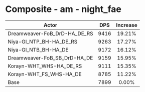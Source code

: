 # Composite - am - night_fae
| Actor | DPS | Increase |
|---|:---:|:---:|
|Dreamweaver-FoB_DrD-HA_DE_RS|9416|19.21%|
|Niya-GI_NTP_BH-HA_DE_RS|9263|17.27%|
|Niya-GI_NTB_BH-HA_DE|9172|16.12%|
|Dreamweaver-FoB_SB_DrD-HA_DE|9159|15.95%|
|Korayn-WHT_WHS-HA_DE_RS|9111|15.35%|
|Korayn-WHT_FS_WHS-HA_DE|8785|11.22%|
|Base|7899|0.00%|
